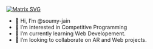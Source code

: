[![Matrix SVG](https://raw.githubusercontent.com/rodrigograca31/rodrigograca31/master/matrix.svg)](https://github.com/soumy-jain)

- 👋 Hi, I’m @soumy-jain
- 👀 I’m interested in Competitive Programming
- 🌱 I’m currently learning Web Developement.
- 💞️ I’m looking to collaborate on AR and Web projects.

<!---
soumy-jain/soumy-jain is a ✨ special ✨ repository because its `README.md` (this file) appears on your GitHub profile.
You can click the Preview link to take a look at your changes.
--->
